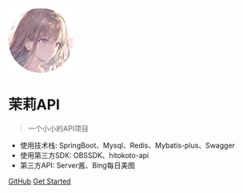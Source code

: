 ![logo](头像.webp)

# 茉莉API

> 一个小小的API项目

* 使用技术栈: SpringBoot、Mysql、Redis、Mybatis-plus、Swagger
* 使用第三方SDK: OBSSDK、hitokoto-api
* 第三方API: Server酱、Bing每日美图

[GitHub](https://github.com/BingChunMoLi/MoLiAPI)
[Get Started](#quick-start)
